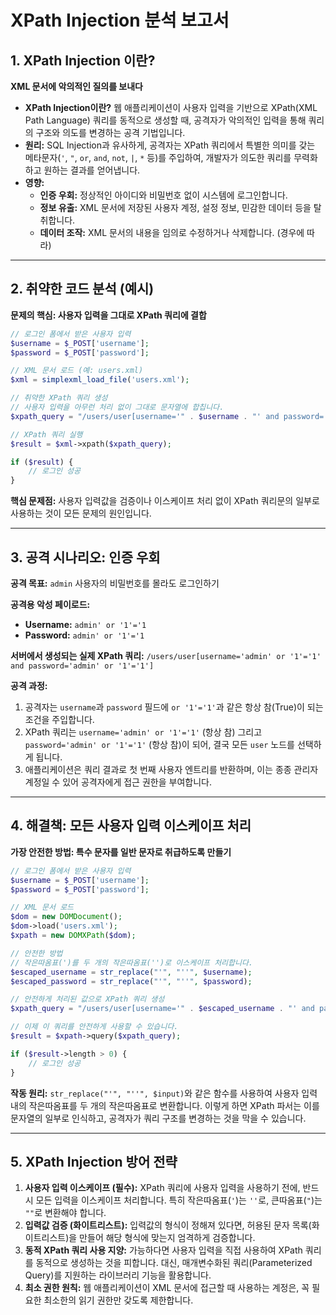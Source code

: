 # XPath Injection 분석 보고서

## 1. XPath Injection 이란?

**XML 문서에 악의적인 질의를 보내다**

- **XPath Injection이란?** 웹 애플리케이션이 사용자 입력을 기반으로 XPath(XML Path Language) 쿼리를 동적으로 생성할 때, 공격자가 악의적인 입력을 통해 쿼리의 구조와 의도를 변경하는 공격 기법입니다.
- **원리:** SQL Injection과 유사하게, 공격자는 XPath 쿼리에서 특별한 의미를 갖는 메타문자(`'`, `"`, `or`, `and`, `not`, `|`, `*` 등)를 주입하여, 개발자가 의도한 쿼리를 무력화하고 원하는 결과를 얻어냅니다.
- **영향:**
    - **인증 우회:** 정상적인 아이디와 비밀번호 없이 시스템에 로그인합니다.
    - **정보 유출:** XML 문서에 저장된 사용자 계정, 설정 정보, 민감한 데이터 등을 탈취합니다.
    - **데이터 조작:** XML 문서의 내용을 임의로 수정하거나 삭제합니다. (경우에 따라)

---

## 2. 취약한 코드 분석 (예시)

**문제의 핵심: 사용자 입력을 그대로 XPath 쿼리에 결합**

```php
// 로그인 폼에서 받은 사용자 입력
$username = $_POST['username'];
$password = $_POST['password'];

// XML 문서 로드 (예: users.xml)
$xml = simplexml_load_file('users.xml');

// 취약한 XPath 쿼리 생성
// 사용자 입력을 아무런 처리 없이 그대로 문자열에 합칩니다.
$xpath_query = "/users/user[username='" . $username . "' and password='" . $password . "']";

// XPath 쿼리 실행
$result = $xml->xpath($xpath_query);

if ($result) {
    // 로그인 성공
}
```

**핵심 문제점:** 사용자 입력값을 검증이나 이스케이프 처리 없이 XPath 쿼리문의 일부로 사용하는 것이 모든 문제의 원인입니다.

---

## 3. 공격 시나리오: 인증 우회

**공격 목표:** `admin` 사용자의 비밀번호를 몰라도 로그인하기

**공격용 악성 페이로드:**
- **Username:** `admin' or '1'='1`
- **Password:** `admin' or '1'='1`

**서버에서 생성되는 실제 XPath 쿼리:**
`/users/user[username='admin' or '1'='1' and password='admin' or '1'='1']`

**공격 과정:**
1.  공격자는 `username`과 `password` 필드에 `or '1'='1'`과 같은 항상 참(True)이 되는 조건을 주입합니다.
2.  XPath 쿼리는 `username='admin' or '1'='1'` (항상 참) 그리고 `password='admin' or '1'='1'` (항상 참)이 되어, 결국 모든 `user` 노드를 선택하게 됩니다.
3.  애플리케이션은 쿼리 결과로 첫 번째 사용자 엔트리를 반환하며, 이는 종종 관리자 계정일 수 있어 공격자에게 접근 권한을 부여합니다.

---

## 4. 해결책: 모든 사용자 입력 이스케이프 처리

**가장 안전한 방법: 특수 문자를 일반 문자로 취급하도록 만들기**

```php
// 로그인 폼에서 받은 사용자 입력
$username = $_POST['username'];
$password = $_POST['password'];

// XML 문서 로드
$dom = new DOMDocument();
$dom->load('users.xml');
$xpath = new DOMXPath($dom);

// 안전한 방법
// 작은따옴표(')를 두 개의 작은따옴표('')로 이스케이프 처리합니다.
$escaped_username = str_replace("'", "''", $username);
$escaped_password = str_replace("'", "''", $password);

// 안전하게 처리된 값으로 XPath 쿼리 생성
$xpath_query = "/users/user[username='" . $escaped_username . "' and password='" . $escaped_password . "']";

// 이제 이 쿼리를 안전하게 사용할 수 있습니다.
$result = $xpath->query($xpath_query);

if ($result->length > 0) {
    // 로그인 성공
}
```

**작동 원리:** `str_replace("'", "''", $input)`와 같은 함수를 사용하여 사용자 입력 내의 작은따옴표를 두 개의 작은따옴표로 변환합니다. 이렇게 하면 XPath 파서는 이를 문자열의 일부로 인식하고, 공격자가 쿼리 구조를 변경하는 것을 막을 수 있습니다.

---

## 5. XPath Injection 방어 전략

1.  **사용자 입력 이스케이프 (필수):** XPath 쿼리에 사용자 입력을 사용하기 전에, 반드시 모든 입력을 이스케이프 처리합니다. 특히 작은따옴표(`'`)는 `''`로, 큰따옴표(`"`)는 `""`로 변환해야 합니다.
2.  **입력값 검증 (화이트리스트):** 입력값의 형식이 정해져 있다면, 허용된 문자 목록(화이트리스트)을 만들어 해당 형식에 맞는지 엄격하게 검증합니다.
3.  **동적 XPath 쿼리 사용 지양:** 가능하다면 사용자 입력을 직접 사용하여 XPath 쿼리를 동적으로 생성하는 것을 피합니다. 대신, 매개변수화된 쿼리(Parameterized Query)를 지원하는 라이브러리 기능을 활용합니다.
4.  **최소 권한 원칙:** 웹 애플리케이션이 XML 문서에 접근할 때 사용하는 계정은, 꼭 필요한 최소한의 읽기 권한만 갖도록 제한합니다.
